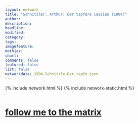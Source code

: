 ```yaml
---
layout: network
title: "Schnitzler, Arthur: Der tapfere Cassian (1904)"
author:
description:
headline:
modified:
category:
tags: 
imagefeature: 
mathjax: 
chart: 
comments: false
featured: false
list: false
networkdata: 1904-Schnitzle-Der_tapfe.json
---
```

{% include network.html %}
{% include network-static.html %}
<div class="row">
  <div class="small-5 small-centered columns"><a href="/matrix205"><h1>follow me to the matrix</h1></a>
</div>
</div>
